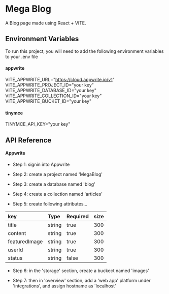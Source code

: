 
# Mega Blog

A Blog page made using React + VITE.


## Environment Variables

To run this project, you will need to add the following environment variables to your .env file

#### appwrite
VITE_APPWRITE_URL="https://cloud.appwrite.io/v1"
VITE_APPWRITE_PROJECT_ID="your key"
VITE_APPWRITE_DATABASE_ID="your key"
VITE_APPWRITE_COLLECTION_ID="your key"
VITE_APPWRITE_BUCKET_ID="your key"
#### tinymce
TINYMCE_API_KEY="your key"


## API Reference

#### Appwrite

- Step 1: signin into Appwrite

- Step 2: create a project named 'MegaBlog'

- Step 3: create a database named 'blog'

- Step 4: create a collection named 'articles'

- Step 5: create following attributes...

| key | Type     | Required  | size |
| :-------- | :------- | :------------------------- | :----------|
| title | string | true | 300 |
| content | string | true | 300 |
| featuredImage | string | true | 300 |
| userId | string | true | 300 |
| status | string | false | 300 |

- Step 6: in the 'storage' section, create a buckect named 'images'

- Step 7: then in 'overview' section, add a 'web app' platform under 'integrations', and assign hostname as 'localhost'


